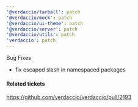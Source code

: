 ```yaml
---
'@verdaccio/tarball': patch
'@verdaccio/mock': patch
'@verdaccio/ui-theme': patch
'@verdaccio/server': patch
'@verdaccio/utils': patch
'verdaccio': patch
---
```


Bug Fixes
* fix escaped slash in namespaced packages  

#### Related tickets
https://github.com/verdaccio/verdaccio/pull/2193
